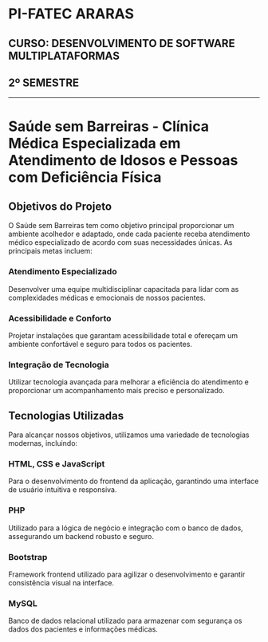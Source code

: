 # PI-FATEC ARARAS
## CURSO: DESENVOLVIMENTO DE SOFTWARE MULTIPLATAFORMAS
## 2º SEMESTRE

---

# Saúde sem Barreiras - Clínica Médica Especializada em Atendimento de Idosos e Pessoas com Deficiência Física

## Objetivos do Projeto

O Saúde sem Barreiras tem como objetivo principal proporcionar um ambiente acolhedor e adaptado, onde cada paciente receba atendimento médico especializado de acordo com suas necessidades únicas. As principais metas incluem:

### Atendimento Especializado
Desenvolver uma equipe multidisciplinar capacitada para lidar com as complexidades médicas e emocionais de nossos pacientes.
  
### Acessibilidade e Conforto
Projetar instalações que garantam acessibilidade total e ofereçam um ambiente confortável e seguro para todos os pacientes.
  
### Integração de Tecnologia
Utilizar tecnologia avançada para melhorar a eficiência do atendimento e proporcionar um acompanhamento mais preciso e personalizado.

## Tecnologias Utilizadas

Para alcançar nossos objetivos, utilizamos uma variedade de tecnologias modernas, incluindo:

### HTML, CSS e JavaScript
Para o desenvolvimento do frontend da aplicação, garantindo uma interface de usuário intuitiva e responsiva.
  
### PHP
Utilizado para a lógica de negócio e integração com o banco de dados, assegurando um backend robusto e seguro.
  
### Bootstrap
Framework frontend utilizado para agilizar o desenvolvimento e garantir consistência visual na interface.
  
### MySQL
Banco de dados relacional utilizado para armazenar com segurança os dados dos pacientes e informações médicas.
